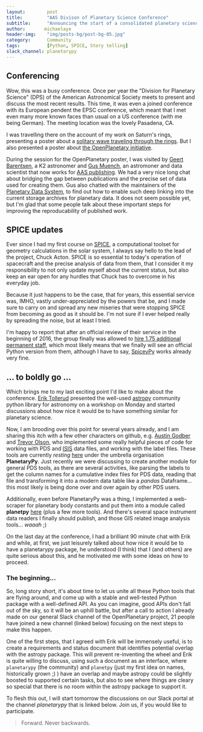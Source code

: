 ```yaml
---
layout:        post
title:         "AAS Divison of Planetary Science Conference"
subtitle:      "Announcing the start of a consolidated planetary science Python package."
author:       michaelaye
header-img:    "img/posts-bg/post-bg-05.jpg"
category:      Community
tags:          [Python, SPICE, Story telling]
slack_channel: planetarypy
---
```


## Conferencing

Wow, this was a busy conference. Once per year the "Division for Planetary Science" (DPS) of
the American Astronomical Society meets to present and discuss the most recent results.
This time, it was even a joined conference with its European pendent the EPSC conference, which meant that I met even many more known faces than usual on a US conference (with me being German). The meeting location was the lovely Pasadena, CA.

I was travelling there on the account of my work on Saturn's rings,
presenting a poster about a [solitary wave traveling through
the rings](http://adsabs.harvard.edu/abs/2016DPS....4812103A).
But I also presented a poster about [the OpenPlanetary initiative](http://adsabs.harvard.edu/abs/2016DPS....4841908M).

During the session for the OpenPlanetary poster, I was visited by
[Geert Barentsen](http://twitter.com/GeertHub), a K2 astronomer and
[Gus Muench](http://twitter.com/augustmuench), an astromoner and data scientist that now
works for [AAS publishing](http://twitter.com/AAS_Publishing).
We had a very nice long chat about bridging the gap between publications and the precise set
of data used for creating them.
Gus also chatted with the maintainers of the [Planetary Data System](https://pds.nasa.gov),
to find out how to enable such deep linking into the current storage archives for
planetary data.
It does not seem possible yet, but I'm glad that some people talk about these important steps
for improving the reproducability of published work.

## SPICE updates

Ever since I had my first course on [SPICE](http://naif.jpl.nasa.gov/naif/), a computational
toolset for geometry calculations in the solar system, I always say hello to the lead of
the project, Chuck Acton. SPICE is so essential to today's operation of spacecraft and the precise analysis of data from them, that I consider it my responsibility to not only update myself about the current status, but also keep an ear open for any hurdles that Chuck has to overcome in his everyday job.

Because it just happens to be the case, that for years, this essential service was, IMHO, vastly under-appreciated by the powers that be, and I made sure to carry on and spread any new miseries that were stopping SPICE from becoming as good as it should be. I'm not sure if I ever helped really by spreading the noise, but at least I tried.

I'm happy to report that after an official review of their service in the beginning of 2016, the group finally was allowed to [hire 1.75 additional permanent staff](http://openplanetary.co/blog/community/JPL-NAIF-SPICE-Employment-Opportunity.html), which most likely means that we finally will see an official Python version from them, although I have to say, [SpiceyPy](https://github.com/AndrewAnnex/SpiceyPy) works already very fine.

## ... to boldly go ...

Which brings me to my last exciting point I'd like to make about the conference.
[Erik Tollerud](http://twitter.com/eteq) presented the well-used [astropy](http://www.astropy.org) community python library for astronomy on a workshop on Monday and started discussions about how nice it would be to have something similar for planetary science.

Now, I am brooding over this point for several years already, and I am sharing this itch with a few other characters on github, e.g. [Austin Godber](https://github.com/godber) and [Trevor Olson](https://github.com/wtolson), who implemented some really helpful pieces of code for working with PDS and [ISIS](https://isis.astrogeology.usgs.gov) data files, and working with the label files. These tools are currently _resting_ [here](https://github.com/planetarypy) under the umbrella organisation **PlanetaryPy**.
Just recently we were discussing to create another module for general PDS tools, as there are several activities, like parsing the labels to get the column names for a cumulative index files for PDS data, reading that file and transforming it into a modern data table like a _pandas_ Dataframe... this most likely is being done over and over again by other PDS users.

Additionally, even before PlanetaryPy was a thing, I implemented a web-scraper for planetary body constants and put them into a module called **planetpy** [here](https://github.com/michaelaye/planetpy) (plus a few more tools).
And there's several space instrument data readers I finally should publish, and those GIS related image analysis tools... _waaah_ ;)

On the last day at the conference, I had a brilliant 90 minute chat with Erik and while, at first, we just leisurely talked about how nice it would be to have a planetarypy package, he understood (I think) that I (and others) are quite serious about this, and he motivated me with some ideas on how to proceed.

### The beginning...

So, long story short, it's about time to let us unite all these Python tools that are flying around, and come up with a stable and well-tested Python package with a well-defined API.
As you can imagine, good APIs don't fall out of the sky, so it will be an uphill battle, but after a call to action I already made on our general Slack channel of the OpenPlanetary project, 21 people have joined a new channel (linked below) focusing on the next steps to make this happen.

One of the first steps, that I agreed with Erik will be immensely useful, is to create a requirements and status document that identifies potential overlap with the astropy package. This will prevent re-inventing the wheel and Erik is quite willing to discuss, using such a document as an interface, where `planetarypy` (the community) and `planetpy` (just my first idea on names, historically grown ;) ) have an overlap and maybe astropy could be slightly boosted to supported certain tasks, but also to see where things are cleary so special that there is no room within the astropy package to support it.

To flesh this out, I will start tomorrow the discussions on our Slack portal at the channel _planetarypy_ that is linked below. Join us, if you would like to participate.

> Forward. Never backwards.
